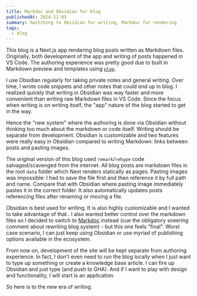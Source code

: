 ```yaml
---
title: Markdoc and Obsidian for blog
publishedAt: 2024-11-03
summary: Switching to Obsidian for writing, Markdoc for rendering
tags:
  - blog
---
```

This blog is a Next.js app rendering blog posts written as Markdown files. Originally, both development of the app and writing of posts happened in VS Code. The authoring experience was pretty good due to built in Markdown preview and templates using [`plop`](https://plopjs.com/).

I use Obsidian regularly for taking private notes and general writing. Over time, I wrote code snippets and other notes that could end up in blog. I realized quickly that writing in Obsidian was way faster and more convenient than writing raw Markdown files in VS Code. Since the focus when writing is on writing itself, the "app" nature of the blog started to get in the way.

Hence the "new system" where the authoring is done via Obsidian without thinking too much about the markdown or code itself. Writing should be separate from development. Obsidian is customizable and two features were really easy in Obsidian compared to writing Markdown: links between posts and pasting images.

The original version of this blog used `remark`/`rehype` code salvaged/scavenged from the internet. All blog posts are markdown files in the root `data` folder which Next renders statically as pages. Pasting images was impossible: I had to save the file first and then reference it by full path and name. Compare that with Obsidian where pasting image immediately pastes it in the correct folder. It also automatically updates posts referencing files after renaming or moving a file.

Obsidian is best used for writing. It is also highly customizable and I wanted to take advantage of that.. I also wanted better control over the markdown files so I decided to switch to [Markdoc](https://markdoc.dev/) instead (cue the obligatory sneering comment about rewriting blog system) - but this one feels "final". Worst case scenario, I can just keep using Obsidian or use myriad of publishing options available in the ecosystem.

From now on, development of the site will be kept separate from authoring experience. In fact, I don't even need to run the blog locally when I just want to type up something or create a knowledge base article. I can fire up Obsidian and just type (and push to GHA). And if I want to play with design and functionality, I will start is an application.

So here is to the new era of writing.